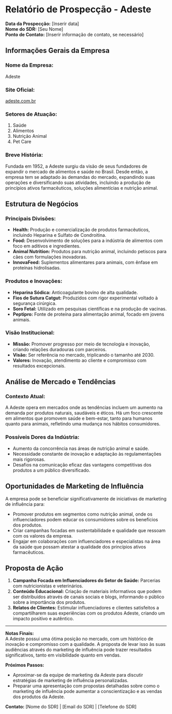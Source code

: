 # Relatório de Prospecção - Adeste

**Data da Prospecção:** [Inserir data]  
**Nome do SDR:** [Seu Nome]  
**Ponto de Contato:** [Inserir informação de contato, se necessário]  

## Informações Gerais da Empresa

### Nome da Empresa: 
Adeste

### Site Oficial: 
[adeste.com.br](https://www.adeste.com.br)

### Setores de Atuação:
1. Saúde
2. Alimentos
3. Nutrição Animal
4. Pet Care

### Breve História:
Fundada em 1952, a Adeste surgiu da visão de seus fundadores de expandir o mercado de alimentos e saúde no Brasil. Desde então, a empresa tem se adaptado às demandas do mercado, expandindo suas operações e diversificando suas atividades, incluindo a produção de princípios ativos farmacêuticos, soluções alimentícias e nutrição animal.

## Estrutura de Negócios

### Principais Divisões:
- **Health:** Produção e comercialização de produtos farmacêuticos, incluindo Heparina e Sulfato de Condroitina.
- **Food:** Desenvolvimento de soluções para a indústria de alimentos com foco em aditivos e ingredientes.
- **Animal Nutrition:** Produtos para nutrição animal, incluindo petiscos para cães com formulações inovadoras.
- **InnovaFeed:** Suplementos alimentares para animais, com ênfase em proteínas hidrolisadas.

### Produtos e Inovações:
- **Heparina Sódica:** Anticoagulante bovino de alta qualidade.
- **Fios de Sutura Catgut:** Produzidos com rigor experimental voltado à segurança cirúrgica.
- **Soro Fetal:** Utilizado em pesquisas científicas e na produção de vacinas.
- **Peptipro:** Fonte de proteína para alimentação animal, focado em jovens animais.

### Visão Institucional:
- **Missão:** Promover progresso por meio de tecnologia e inovação, criando relações duradouras com parceiros.
- **Visão:** Ser referência no mercado, triplicando o tamanho até 2030.
- **Valores:** Inovação, atendimento ao cliente e compromisso com resultados excepcionais.

## Análise de Mercado e Tendências

### Contexto Atual:
A Adeste opera em mercados onde as tendências incluem um aumento na demanda por produtos naturais, saudáveis e éticos. Há um foco crescente em alimentos que promovem saúde e bem-estar, tanto para humanos quanto para animais, refletindo uma mudança nos hábitos consumidores.

### Possíveis Dores da Indústria:
- Aumento da concorrência nas áreas de nutrição animal e saúde.
- Necessidade constante de inovação e adaptação às regulamentações mais rigorosas.
- Desafios na comunicação eficaz das vantagens competitivas dos produtos a um público diversificado.

## Oportunidades de Marketing de Influência
A empresa pode se beneficiar significativamente de iniciativas de marketing de influência para:
- Promover produtos em segmentos como nutrição animal, onde os influenciadores podem educar os consumidores sobre os benefícios dos produtos.
- Criar campanhas focadas em sustentabilidade e qualidade que ressoam com os valores da empresa.
- Engajar em colaborações com influenciadores e especialistas na área da saúde que possam atestar a qualidade dos princípios ativos farmacêuticos.

## Proposta de Ação
1. **Campanha Focada em Influenciadores do Setor de Saúde:** Parcerias com nutricionistas e veterinários.
2. **Conteúdo Educacional:** Criação de materiais informativos que podem ser distribuídos através de canais sociais e blogs, informando o público sobre a importância dos produtos.
3. **Relatos de Clientes:** Estimular influenciadores e clientes satisfeitos a compartilharem suas experiências com os produtos Adeste, criando um impacto positivo e autêntico.

---

**Notas Finais:**  
A Adeste possui uma ótima posição no mercado, com um histórico de inovação e compromisso com a qualidade. A proposta de levar isso às suas audiências através do marketing de influência pode trazer resultados significativos, tanto em visibilidade quanto em vendas. 

**Próximos Passos:**
- Aproximar-se da equipe de marketing da Adeste para discutir estratégias de marketing de influência personalizadas.
- Preparar uma apresentação com propostas detalhadas sobre como o marketing de influência pode aumentar a conscientização e as vendas dos produtos da Adeste.

**Contato:** [Nome do SDR] | [Email do SDR] | [Telefone do SDR] 
